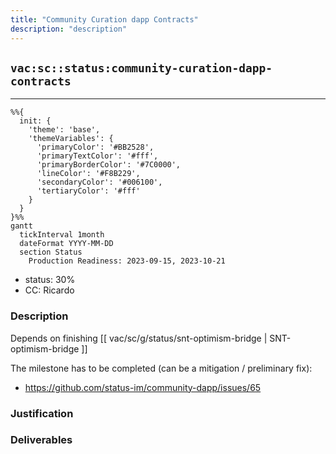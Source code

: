 ```yaml
---
title: "Community Curation dapp Contracts"
description: "description"
---
```

## `vac:sc::status:community-curation-dapp-contracts`
---

```mermaid
%%{ 
  init: { 
    'theme': 'base', 
    'themeVariables': { 
      'primaryColor': '#BB2528', 
      'primaryTextColor': '#fff', 
      'primaryBorderColor': '#7C0000', 
      'lineColor': '#F8B229', 
      'secondaryColor': '#006100', 
      'tertiaryColor': '#fff' 
    } 
  } 
}%%
gantt
  tickInterval 1month
  dateFormat YYYY-MM-DD 
  section Status
    Production Readiness: 2023-09-15, 2023-10-21
```

- status: 30%
- CC: Ricardo

### Description

Depends on finishing  [[ vac/sc/g/status/snt-optimism-bridge | SNT-optimism-bridge ]]

The milestone has to be completed (can be a mitigation / preliminary fix):
* https://github.com/status-im/community-dapp/issues/65


### Justification


### Deliverables



